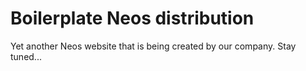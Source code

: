 # Boilerplate Neos distribution

Yet another Neos website that is being created by our company. Stay tuned...
